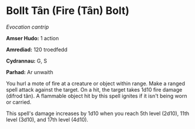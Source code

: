 # Bollt Tân (Fire (Tân) Bolt)

*Evocation cantrip*

**Amser Hudo:** 1 action

**Amrediad:** 120 troedfedd

**Cydrannau:** G, S

**Parhad:** Ar unwaith

You hurl a mote of fire at a creature or object within range. Make a ranged spell attack against the target. On a hit, the target takes 1d10 fire damage (difrod tân). A flammable object hit by this spell ignites if it isn't being worn or carried. 

This spell's damage increases by 1d10 when you reach 5th level (2d10), 11th level (3d10), and 17th level (4d10).